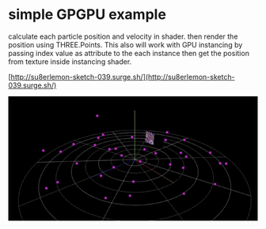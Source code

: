 # simple GPGPU example

calculate each particle position and velocity in shader.
then render the position using THREE.Points.
This also will work with GPU instancing by passing index value as attribute to the each instance then get the position from texture inside instancing shader.

[http://su8erlemon-sketch-039.surge.sh/](http://su8erlemon-sketch-039.surge.sh/)

![alt tag](https://github.com/su8erlemon/sketch/blob/master/039/img.gif)
